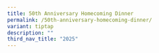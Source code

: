 ```yaml
---
title: 50th Anniversary Homecoming Dinner
permalink: /50th-anniversary-homecoming-dinner/
variant: tiptap
description: ""
third_nav_title: "2025"
---
```


